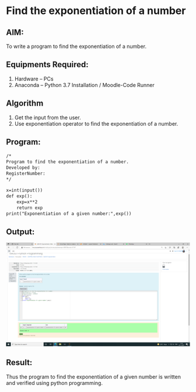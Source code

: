 # Find the exponentiation of a number

## AIM:
To write a program to find the exponentiation of a number.

## Equipments Required:
1. Hardware – PCs
2. Anaconda – Python 3.7 Installation / Moodle-Code Runner

## Algorithm
1. Get the input from the user.
2. Use exponentiation operator to find the exponentiation of a number.

## Program:
```
/*
Program to find the exponentiation of a number.
Developed by: 
RegisterNumber: 
*/
```
~~~
x=int(input())
def exp():
    exp=x**2
    return exp
print("Exponentiation of a given number:",exp())
~~~

## Output:
![exponentiation of a number](https://github.com/vijay21500269/EXPONENTIATION/blob/main/Screenshot%20(7).png?raw=true)


## Result:
Thus the program to find the exponentiation of a given number is written and verified using python programming.
